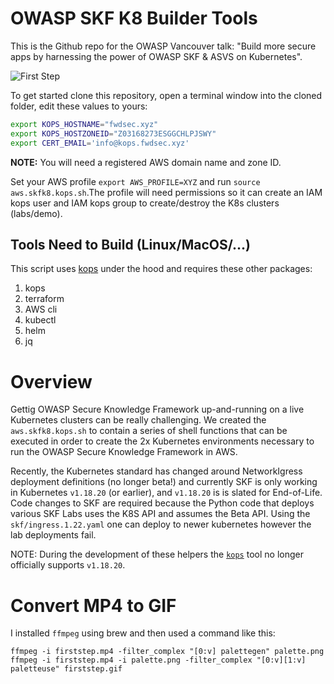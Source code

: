 # OWASP SKF K8 Builder Tools
This is the Github repo for the OWASP Vancouver talk: "Build more secure apps by harnessing the power of OWASP SKF & ASVS on Kubernetes".

![First Step](https://github.com/FWDSEC/owasp-skfk8-builder/blob/main/docs/firststep.gif)

To get started clone this repository, open a terminal window into the cloned folder, edit these values to yours:
```bash
export KOPS_HOSTNAME="fwdsec.xyz"
export KOPS_HOSTZONEID="Z03168273ESGGCHLPJSWY"
export CERT_EMAIL='info@kops.fwdsec.xyz'
```
**NOTE:** You will need a registered AWS domain name and zone ID. 

Set your AWS profile `export AWS_PROFILE=XYZ` and run `source aws.skfk8.kops.sh`.The profile will need permissions so it can create an IAM kops user and IAM kops group to create/destroy the K8s clusters (labs/demo).  

## Tools Need to Build (Linux/MacOS/...)
This script uses [kops](https://kops.sigs.k8s.io/) under the hood and requires these other packages:
1. kops
2. terraform
3. AWS cli
4. kubectl
5. helm
6. jq

# Overview
Gettig OWASP Secure Knowledge Framework up-and-running on a live Kubernetes clusters can be really challenging. We created the `aws.skfk8.kops.sh` to contain a series of shell functions that can be executed in order to create the 2x Kubernetes environments necessary to run the OWASP Secure Knowledge Framework in AWS.

Recently, the Kubernetes standard has changed around NetworkIgress deployment definitions (no longer beta!) and currently SKF is only working in Kubernetes `v1.18.20` (or earlier), and `v1.18.20` is is slated for End-of-Life. Code changes to SKF are required because the Python code that deploys various SKF Labs uses the K8S API and assumes the Beta API. Using the `skf/ingress.1.22.yaml` one can deploy to newer kubernetes however the lab deployments fail.

NOTE: During the development of these helpers the [`kops`](https://kops.sigs.k8s.io/welcome/releases/) tool no longer officially supports `v1.18.20`.


# Convert MP4 to GIF
I installed `ffmpeg` using brew and then used a command like this:
```shell
ffmpeg -i firststep.mp4 -filter_complex "[0:v] palettegen" palette.png
ffmpeg -i firststep.mp4 -i palette.png -filter_complex "[0:v][1:v] paletteuse" firststep.gif
```